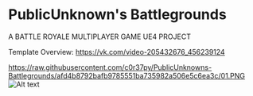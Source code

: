 # PublicUnknown's Battlegrounds
A BATTLE ROYALE MULTIPLAYER GAME UE4 PROJECT

Template Overview:
https://vk.com/video-205432676_456239124

https://raw.githubusercontent.com/c0r37py/PublicUnknowns-Battlegrounds/afd4b8792bafb9785551ba735982a506e5c6ea3c/01.PNG
![Alt text](raw.githubusercontent.com/c0r37py/PublicUnknowns-Battlegrounds/afd4b8792bafb9785551ba735982a506e5c6ea3c/01.PNG?raw=true "Title")
